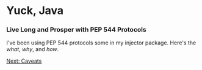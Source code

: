 # Yuck, Java
### Live Long and Prosper with PEP 544 Protocols

I've been using PEP 544 protocols some in my injector package.
Here's the *what*, *why*, and *how*.

[Next: Caveats](caveats.md)

